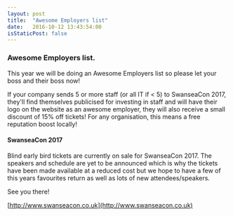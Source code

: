 ```yaml
---
layout: post
title:  "Awesome Employers list"
date:   2016-10-12 13:43:54:00
isStaticPost: false
---
```


### Awesome Employers list. 

This year we will be doing an Awesome Employers list so please let your boss and their boss now!

If your company sends 5 or more staff (or all IT if < 5) to SwanseaCon 2017, they'll find themselves publicised for investing in staff and will have their logo on the website as an awesome employer, they will also receive a small discount of 15% off tickets! For any organisation, this means a free reputation boost locally!

#### SwanseaCon 2017

Blind early bird tickets are currently on sale for SwanseaCon 2017. The speakers and schedule are yet to be announced which is why the tickets have been made available at a reduced cost but we hope to have a few of this years favourites return as well as lots of new attendees/speakers.

See you there!

[http://www.swanseacon.co.uk](http://www.swanseacon.co.uk)



